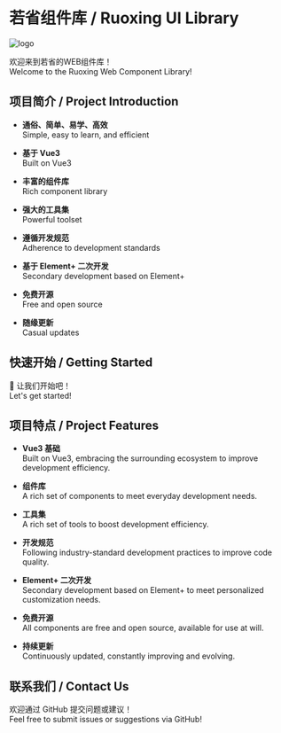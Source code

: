 # 若省组件库 / Ruoxing UI Library

![logo](https://moruox.github.io/ruoxing_ui_docs)

欢迎来到若省的WEB组件库！  
Welcome to the Ruoxing Web Component Library!

## 项目简介 / Project Introduction

- **通俗、简单、易学、高效**  
  Simple, easy to learn, and efficient

- **基于 Vue3**  
  Built on Vue3

- **丰富的组件库**  
  Rich component library

- **强大的工具集**  
  Powerful toolset

- **遵循开发规范**  
  Adherence to development standards

- **基于 Element+ 二次开发**  
  Secondary development based on Element+

- **免费开源**  
  Free and open source

- **随缘更新**  
  Casual updates

## 快速开始 / Getting Started

🚀 让我们开始吧！  
Let's get started!

## 项目特点 / Project Features

- **Vue3 基础**  
  Built on Vue3, embracing the surrounding ecosystem to improve development efficiency.

- **组件库**  
  A rich set of components to meet everyday development needs.

- **工具集**  
  A rich set of tools to boost development efficiency.

- **开发规范**  
  Following industry-standard development practices to improve code quality.

- **Element+ 二次开发**  
  Secondary development based on Element+ to meet personalized customization needs.

- **免费开源**  
  All components are free and open source, available for use at will.

- **持续更新**  
  Continuously updated, constantly improving and evolving.

## 联系我们 / Contact Us

欢迎通过 GitHub 提交问题或建议！  
Feel free to submit issues or suggestions via GitHub!
